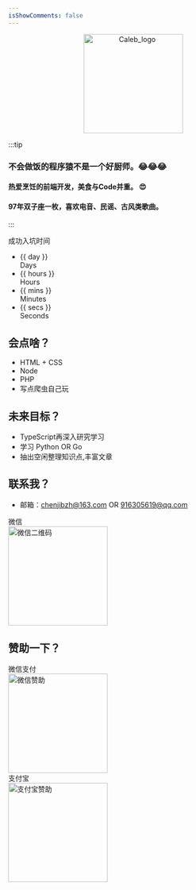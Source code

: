 ```yaml
---
isShowComments: false
---
```


<p align="center"><img :src="$withBase('/avatar.png')" alt="Caleb_logo" height=200 width=200></p>
<p align="center">
  <a href="https://github.com/ACchenjiangbo" class="zi zi_tmGithub"></a>
  <a href="mailto:chenjibzh@163.com" class="zi zi_envelope"></a>
  <a href="tencent://AddContact/?fromId=45&fromSubId=1&subcmd=all&uin=916305619&website=bcjiangbo.cn" class="zi zi_tmQq"></a>
</p>

:::tip 

### 不会做饭的程序猿不是一个好厨师。:joy::joy::joy:
#### 热爱烹饪的前端开发，美食与Code并重。 :heart_eyes:
#### 97年双子座一枚，喜欢电音、民谣、古风类歌曲。


:::

<div class="time">成功入坑时间 </div> 



<ul class="cnt_dwn-ul">
<li class="cnt_dwn-li">
<div class="cnt_dwn-vlu days" id="ctday">{{ day }}</div>
<div class="cnt_dwn-lbl">Days</div>
</li>
<li class="cnt_dwn-li">
<div class="cnt_dwn-vlu hours" id="cthr">{{ hours }}</div>
<div class="cnt_dwn-lbl">Hours</div>
</li>
<li class="cnt_dwn-li">
<div class="cnt_dwn-vlu minutes" id="ctmin">{{ mins }}</div>
<div class="cnt_dwn-lbl">Minutes</div>
</li>
<li class="cnt_dwn-li">
<div class="cnt_dwn-vlu seconds" id="ctsec">{{ secs }}</div>
<div class="cnt_dwn-lbl">Seconds</div>
</li>
</ul>

## 会点啥？
-  HTML + CSS
-  Node
-  PHP
-  写点爬虫自己玩

## 未来目标？

-  TypeScript再深入研究学习
-  学习 Python OR Go 
-  抽出空闲整理知识点,丰富文章

## 联系我？
-  邮箱：[chenjibzh@163.com](mailto:chenjibzh@163.com) OR [916305619@qq.com](mailto:916305619@qq.com)

<div class="showWei">
    <div class="title">微信</div>
    <img :src="$withBase('/Wqrcode.png')" alt="微信二维码" height=200 width=200>
</div>

## 赞助一下？

<div class="showWei">
    <div class="title wei">微信支付</div>
    <img :src="$withBase('/wei.jpg')" alt="微信赞助" height=200 width=200>
</div>

<div class="showWei">
    <div class="title zhi">支付宝</div>
    <img :src="$withBase('/zhi.jpg')" alt="支付宝赞助" height=200 width=200>
</div>



<script>
export default {
   props: ['slot-key'],
   data() {
      return {
        start_date:'2018-02-01 00:00:00.0',
        day:'',
        hours:'',
        mins:'',
        secs:''
      };
   },
   methods: {
      refresh() {
         let start_date = this.start_date
         start_date = start_date.substring(0,19);
         start_date = start_date.replace(/-/g,'/');
         let start_timestamp = new Date(start_date).getTime();
         let now_timestamp = new Date();

         let dist_timestamp = now_timestamp - start_timestamp;
         this.day = Math.floor(dist_timestamp / (24*3600*1000));
         this.hours = Math.floor((dist_timestamp % (24*3600*1000)) / (3600*1000));
         this.mins = Math.floor((dist_timestamp % (3600*1000)) / (60*1000));
         this.secs = Math.floor((dist_timestamp % (60*1000)) / 1000);
      }
   },
   mounted () {
      this.refresh();
      setInterval(this.refresh, 1000);
   }
}
</script>

<link rel="stylesheet" href="https://ico.z01.com/zico.min.css">
